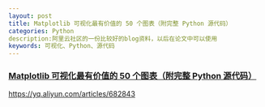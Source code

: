 ```yaml
---
layout: post
title: Matplotlib 可视化最有价值的 50 个图表（附完整 Python 源代码）
categories: Python
description:阿里云社区的一份比较好的blog资料，以后在论文中可以使用
keywords: 可视化、Python、源代码
---
```


### [Matplotlib 可视化最有价值的 50 个图表（附完整 Python 源代码）](https://yq.aliyun.com/articles/682843)
<https://yq.aliyun.com/articles/682843>
